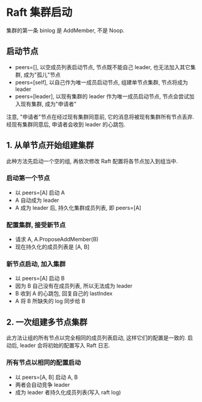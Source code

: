 # Raft 集群启动

集群的第一条 binlog 是 AddMember, 不是 Noop.

## 启动节点

* peers=[], 以空成员列表启动节点, 节点既不能自己 leader, 也无法加入其它集群, 成为"孤儿"节点
* peers=[self], 以自己作为唯一成员启动节点, 组建单节点集群, 节点将成为 leader
* peers=[leader], 以现有集群的 leader 作为唯一成员启动节点, 节点会尝试加入现有集群, 成为"申请者"

注意, "申请者"节点在经过现有集群同意前, 它的消息将被现有集群所有节点丢弃. 经现有集群同意后, 申请者会收到 leader 的心跳包.


## 1. 从单节点开始组建集群

此种方法先启动一个空的组, 再依次修改 Raft 配置将各节点加入到组当中.

### 启动第一个节点

* 以 peers=[A] 启动 A
* A 自动成为 leader
* A 成为 leader 后, 持久化集群成员列表, 即 peers=[A]

### 配置集群, 接受新节点

* 请求 A, A.ProposeAddMember(B)
* 现在持久化的成员列表是 [A, B]

### 新节点启动, 加入集群

* 以 peers=[A] 启动 B
* 因为 B 自己没有在成员列表, 所以无法成为 leader
* B 收到 A 的心跳包, 回复自己的 lastIndex
* A 将 B 所缺失的 log 同步给 B


## 2. 一次组建多节点集群

此方法让组的所有节点以完全相同的成员列表启动, 这样它们的配置是一致的. 启动后, leader 会将初始的配置写入 Raft 日志.

### 所有节点以相同的配置启动

* 以 peers=[A, B] 启动 A, B
* 两者会自动竞争 leader
* 成为 leader 者持久化成员列表(写入 raft log)

